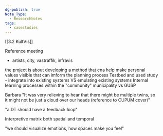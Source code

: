 ```yaml
---
dg-publish: true
Note_Type:
  - ResearchNotes
tags:
  - casestudies
---
```

[[3.2 KultVis]]

Reference meeting
- artists, city, vastraffik, infravis

the project is about developing a method that cna help make personal values visible that can imform the planning process
Testbed and used study - integrate into existing systems VS emulating existing systems
Internal learning processes within the  "community" municipality vs GUSP

Barbara "It was very relieving to hear that there might be multiple twins, so it might not be just a cloud over our heads (reference to CUPUM cover)"

"a DT should have a feedback loop"

Interpretive matrix both spatial and temporal

"we should visualize emotions, how spaces make you feel"
